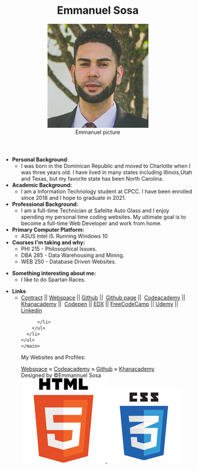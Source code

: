 <!doctype html>
<html lang="en">
  <head>
		<meta charset="utf-8">
		<meta name="viewport" content="width=device-width, initial-scale=1, shrink-to-fit=no">
		<link rel="stylesheet" type="text/css" href="styles/default.css">
		<link rel="stylesheet" href="https://stackpath.bootstrapcdn.com/bootstrap/4.1.3/css/bootstrap.min.css" integrity="sha384-MCw98/SFnGE8fJT3GXwEOngsV7Zt27NXFoaoApmYm81iuXoPkFOJwJ8ERdknLPMO" crossorigin="anonymous">
	 <!-- jQuery first, then Popper.js, then Bootstrap JS -->
		<!-- <script src="https://code.jquery.com/jquery-3.3.1.slim.min.js" integrity="sha384-q8i/X+965DzO0rT7abK41JStQIAqVgRVzpbzo5smXKp4YfRvH+8abtTE1Pi6jizo" crossorigin="anonymous"></script>
		<script src="https://cdnjs.cloudflare.com/ajax/libs/popper.js/1.14.3/umd/popper.min.js" integrity="sha384-ZMP7rVo3mIykV+2+9J3UJ46jBk0WLaUAdn689aCwoqbBJiSnjAK/l8WvCWPIPm49" crossorigin="anonymous"></script>
		<script src="https://stackpath.bootstrapcdn.com/bootstrap/4.1.3/js/bootstrap.min.js" integrity="sha384-ChfqqxuZUCnJSK3+MXmPNIyE6ZbWh2IMqE241rYiqJxyMiZ6OW/JmZQ5stwEULTy" crossorigin="anonymous"></script>
	   -->
	   <title>
			Emmanuel Sosa
	   </title>
  </head>
  <body>
    <header>
		<h1 >Emmanuel Sosa</h1>
		<figure >
			<img  src="Images/emmanuelheadshot-reduced.jpg" alt="emmanuel_pic"/>
			<figcaption> Emmanuel picture</figcaption>
			</figure>
	</header>
	<main>
		<ul>
			<li><strong>Personal Background</strong>:
				<ul>
					<li> I was born in the Dominican Republic and moved to Charlotte when I was three years old. I have lived in many states including Illinois,Utah and Texas, but my favorite state has been North Carolina.</li>
				</ul>
			</li>
			<li><strong>Academic Background:</strong>
				<ul>
					<li>I am a Information Technology student at CPCC. I have been enrolled since 2018 and I hope to graduate in 2021.</li>
				</ul>
			</li>
			<li><strong>Professional Background:</strong>
				<ul>
					<li>I am a full-time Technician at Safelite Auto Glass and I enjoy spending my personal time coding websites. My ultimate goal is to become a full-time Web Developer and work from home.</li>
				</ul>
			</li>
			<li><strong>Primary Computer Platform:</strong>
				<ul>
					<li>ASUS Intel i5. Running Windows 10 </li>
				</ul>
			</li>
			<li><strong>Courses I'm taking and why:</strong>
				<ul>
					<li>PHI 215 - Philosophical Issues. </li>
					<li>DBA 285 - Data Warehousing and Mining.</li>
					<li>WEB 250 - Database Driven Websites. </li>
				</ul>
			</li>
        </ul>
		<ul>
			<li><strong>Something interesting about me:</strong>
				<ul>
					<li>I like to do Spartan Races.</li>
				</ul>
			</li>
		</ul>
    <ul>
      <li> <strong>Links</strong>
        <ul>
          <li>
            <a href="contract_web250.html" target="_blank">Contract</a> ||
            <a href="http://students.cpcc.edu/~esosa001/" target="_blank">Webspace</a> ||
            <a href="https://github.com/sosaeman" target="_blank" >Github</a> || 
            <a href="https://sosaeman.github.io/" target="_blank">Github page</a> || 
            <a href="https://www.codecademy.com/profiles/sosaeman" target="_blank">Codeacademy</a> || 
            <a href="https://www.khanacademy.org/profile/kaid_160596572643861877219824/#" target="_blank">Khanacademy</a> || 
            <a href="https://codepen.io/dashboard/" target="_blank">Codepen</a> ||
            <a href="https://profile.edx.org/u/sosaeman" target="_blank">EDX</a> ||
            <a href="https://www.freecodecamp.org/fccfb2f88cd-896f-4742-9875-4bbdd846f7ac" target="_blank">FreeCodeCamp</a> ||
            <a href="https://www.udemy.com/user/emmanuel-sosa/" target="_blank">Udemy</a> ||
            <a href="https://www.linkedin.com/in/emmanuel-sosa/" target="_blank">Linkedin</a>

          </li>
        </ul>
      </li>
    </ul>
	</main>

   <footer>
   <P>My Websites and Profiles:</p> 
	<a href ="http://students.cpcc.edu/~esosa001/" target="_blank">Webspace</a> 
	&asymp; 
	<a href="https://www.codecademy.com/sosaeman" target="_blank">Codeacademy</a>
	&asymp;
	<a href="https://github.com/sosaeman" target="_blank">Github</a>
	&asymp;
    <a href="//www.khanacademy.org/profile/kaid_160596572643861877219824/#" target="_blank">Khanacademy</a>
     <br/>Designed by &copy;Emmannuel Sosa
       <br/>
		<a  href="http://validator.w3.org/check?uri=referer" target="blank">
			<img class="validator" src="images/html5.png" alt="html5_validator"/>
		</a>
		<a  href="http://jigsaw.w3.org/css-validator/check/referer" target="blank">
			<img class="validator" src="images/css3.png" alt="css_validator"/>
		</a>
   </footer>
   </body>
</html>
